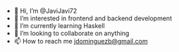 - 👋 Hi, I’m @JaviJavi72
- 👀 I’m interested in frontend and backend development
- 🌱 I’m currently learning Haskell
- 💞️ I’m looking to collaborate on anything
- 📫 How to reach me jdominguezb@gmail.com

<!---
JaviJavi72/JaviJavi72 is a ✨ special ✨ repository because its `README.md` (this file) appears on your GitHub profile.
You can click the Preview link to take a look at your changes.
--->
